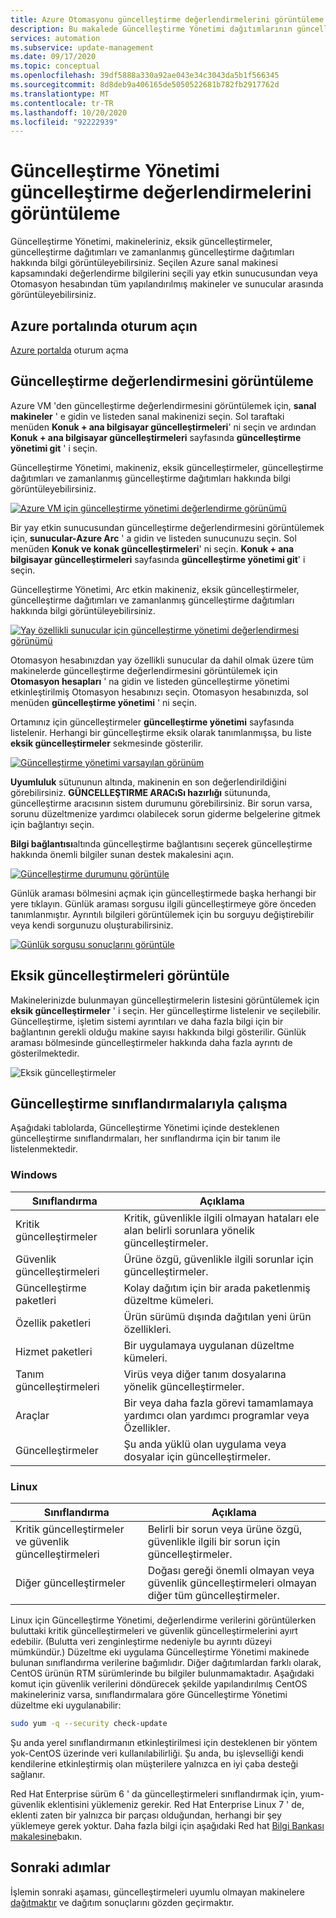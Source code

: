 ```yaml
---
title: Azure Otomasyonu güncelleştirme değerlendirmelerini görüntüleme
description: Bu makalede Güncelleştirme Yönetimi dağıtımlarının güncelleştirme değerlendirmelerinin nasıl görüntüleneceği açıklanır.
services: automation
ms.subservice: update-management
ms.date: 09/17/2020
ms.topic: conceptual
ms.openlocfilehash: 39df5888a330a92ae043e34c3043da5b1f566345
ms.sourcegitcommit: 8d8deb9a406165de5050522681b782fb2917762d
ms.translationtype: MT
ms.contentlocale: tr-TR
ms.lasthandoff: 10/20/2020
ms.locfileid: "92222939"
---
```

# <a name="view-update-assessments-in-update-management"></a>Güncelleştirme Yönetimi güncelleştirme değerlendirmelerini görüntüleme

Güncelleştirme Yönetimi, makineleriniz, eksik güncelleştirmeler, güncelleştirme dağıtımları ve zamanlanmış güncelleştirme dağıtımları hakkında bilgi görüntüleyebilirsiniz. Seçilen Azure sanal makinesi kapsamındaki değerlendirme bilgilerini seçili yay etkin sunucusundan veya Otomasyon hesabından tüm yapılandırılmış makineler ve sunucular arasında görüntüleyebilirsiniz.

## <a name="sign-in-to-the-azure-portal"></a>Azure portalında oturum açın

[Azure portalda](https://portal.azure.com) oturum açma

## <a name="view-update-assessment"></a>Güncelleştirme değerlendirmesini görüntüleme

Azure VM 'den güncelleştirme değerlendirmesini görüntülemek için, **sanal makineler** ' e gidin ve listeden sanal makinenizi seçin. Sol taraftaki menüden **Konuk + ana bilgisayar güncelleştirmeleri**' ni seçin ve ardından **Konuk + ana bilgisayar güncelleştirmeleri** sayfasında **güncelleştirme yönetimi git** ' i seçin.

Güncelleştirme Yönetimi, makineniz, eksik güncelleştirmeler, güncelleştirme dağıtımları ve zamanlanmış güncelleştirme dağıtımları hakkında bilgi görüntüleyebilirsiniz.

[![Azure VM için güncelleştirme yönetimi değerlendirme görünümü](./media/view-update-assessments/update-assessment-azure-vm.png)](./media/view-update-assessments/update-assessment-azure-vm-expanded.png#lightbox)

Bir yay etkin sunucusundan güncelleştirme değerlendirmesini görüntülemek için, **sunucular-Azure Arc** ' a gidin ve listeden sunucunuzu seçin. Sol menüden **Konuk ve konak güncelleştirmeleri**' ni seçin. **Konuk + ana bilgisayar güncelleştirmeleri** sayfasında **güncelleştirme yönetimi git**' i seçin.

Güncelleştirme Yönetimi, Arc etkin makineniz, eksik güncelleştirmeler, güncelleştirme dağıtımları ve zamanlanmış güncelleştirme dağıtımları hakkında bilgi görüntüleyebilirsiniz.

[![Yay özellikli sunucular için güncelleştirme yönetimi değerlendirmesi görünümü](./media/view-update-assessments/update-assessment-arc-server.png)](./media/view-update-assessments/update-assessment-arc-server-expanded.png#lightbox)

Otomasyon hesabınızdan yay özellikli sunucular da dahil olmak üzere tüm makinelerde güncelleştirme değerlendirmesini görüntülemek için **Otomasyon hesapları** ' na gidin ve listeden güncelleştirme yönetimi etkinleştirilmiş Otomasyon hesabınızı seçin. Otomasyon hesabınızda, sol menüden **güncelleştirme yönetimi** ' ni seçin.

Ortamınız için güncelleştirmeler **güncelleştirme yönetimi** sayfasında listelenir. Herhangi bir güncelleştirme eksik olarak tanımlanmışsa, bu liste **eksik güncelleştirmeler** sekmesinde gösterilir.

[![Güncelleştirme yönetimi varsayılan görünüm](./media/overview/update-management-view.png)](./media/overview/update-management-view-expanded.png#lightbox)

**Uyumluluk** sütununun altında, makinenin en son değerlendirildiğini görebilirsiniz. **GÜNCELLEŞTIRME ARACıSı hazırlığı** sütununda, güncelleştirme aracısının sistem durumunu görebilirsiniz. Bir sorun varsa, sorunu düzeltmenize yardımcı olabilecek sorun giderme belgelerine gitmek için bağlantıyı seçin.

**Bilgi bağlantısı**altında güncelleştirme bağlantısını seçerek güncelleştirme hakkında önemli bilgiler sunan destek makalesini açın.

[![Güncelleştirme durumunu görüntüle](./media/view-update-assessments/missing-updates.png)](./media/view-update-assessments/missing-updates-expanded.png#lightbox)

Günlük araması bölmesini açmak için güncelleştirmede başka herhangi bir yere tıklayın. Günlük araması sorgusu ilgili güncelleştirmeye göre önceden tanımlanmıştır. Ayrıntılı bilgileri görüntülemek için bu sorguyu değiştirebilir veya kendi sorgunuzu oluşturabilirsiniz.

[![Günlük sorgusu sonuçlarını görüntüle](./media/view-update-assessments/logsearch-results.png)](./media/view-update-assessments/logsearch-results-expanded.png#lightbox)

## <a name="view-missing-updates"></a>Eksik güncelleştirmeleri görüntüle

Makinelerinizde bulunmayan güncelleştirmelerin listesini görüntülemek için **eksik güncelleştirmeler** ' i seçin. Her güncelleştirme listelenir ve seçilebilir. Güncelleştirme, işletim sistemi ayrıntıları ve daha fazla bilgi için bir bağlantının gerekli olduğu makine sayısı hakkında bilgi gösterilir. Günlük araması bölmesinde güncelleştirmeler hakkında daha fazla ayrıntı de gösterilmektedir.

![Eksik güncelleştirmeler](./media/view-update-assessments/automation-view-update-assessments-missing-updates.png)

## <a name="work-with-update-classifications"></a>Güncelleştirme sınıflandırmalarıyla çalışma

Aşağıdaki tablolarda, Güncelleştirme Yönetimi içinde desteklenen güncelleştirme sınıflandırmaları, her sınıflandırma için bir tanım ile listelenmektedir.

### <a name="windows"></a>Windows

|Sınıflandırma  |Açıklama  |
|---------|---------|
|Kritik güncelleştirmeler     | Kritik, güvenlikle ilgili olmayan hataları ele alan belirli sorunlara yönelik güncelleştirmeler.        |
|Güvenlik güncelleştirmeleri     | Ürüne özgü, güvenlikle ilgili sorunlar için güncelleştirmeler.        |
|Güncelleştirme paketleri     | Kolay dağıtım için bir arada paketlenmiş düzeltme kümeleri.        |
|Özellik paketleri     | Ürün sürümü dışında dağıtılan yeni ürün özellikleri.        |
|Hizmet paketleri     | Bir uygulamaya uygulanan düzeltme kümeleri.        |
|Tanım güncelleştirmeleri     | Virüs veya diğer tanım dosyalarına yönelik güncelleştirmeler.        |
|Araçlar     | Bir veya daha fazla görevi tamamlamaya yardımcı olan yardımcı programlar veya Özellikler.        |
|Güncelleştirmeler     | Şu anda yüklü olan uygulama veya dosyalar için güncelleştirmeler.        |

### <a name="linux"></a>Linux

|Sınıflandırma  |Açıklama  |
|---------|---------|
|Kritik güncelleştirmeler ve güvenlik güncelleştirmeleri     | Belirli bir sorun veya ürüne özgü, güvenlikle ilgili bir sorun için güncelleştirmeler.         |
|Diğer güncelleştirmeler     | Doğası gereği önemli olmayan veya güvenlik güncelleştirmeleri olmayan diğer tüm güncelleştirmeler.        |

Linux için Güncelleştirme Yönetimi, değerlendirme verilerini görüntülerken buluttaki kritik güncelleştirmeleri ve güvenlik güncelleştirmelerini ayırt edebilir. (Bulutta veri zenginleştirme nedeniyle bu ayrıntı düzeyi mümkündür.) Düzeltme eki uygulama Güncelleştirme Yönetimi makinede bulunan sınıflandırma verilerine bağımlıdır. Diğer dağıtımlardan farklı olarak, CentOS ürünün RTM sürümlerinde bu bilgiler bulunmamaktadır. Aşağıdaki komut için güvenlik verilerini döndürecek şekilde yapılandırılmış CentOS makineleriniz varsa, sınıflandırmalara göre Güncelleştirme Yönetimi düzeltme eki uygulanabilir:

```bash
sudo yum -q --security check-update
```

Şu anda yerel sınıflandırmanın etkinleştirilmesi için desteklenen bir yöntem yok-CentOS üzerinde veri kullanılabilirliği. Şu anda, bu işlevselliği kendi kendilerine etkinleştirmiş olan müşterilere yalnızca en iyi çaba desteği sağlanır.

Red Hat Enterprise sürüm 6 ' da güncelleştirmeleri sınıflandırmak için, yıum-güvenlik eklentisini yüklemeniz gerekir. Red Hat Enterprise Linux 7 ' de, eklenti zaten bir yalnızca bir parçası olduğundan, herhangi bir şey yüklemeye gerek yoktur. Daha fazla bilgi için aşağıdaki Red hat [Bilgi Bankası makalesine](https://access.redhat.com/solutions/10021)bakın.

## <a name="next-steps"></a>Sonraki adımlar

İşlemin sonraki aşaması, güncelleştirmeleri uyumlu olmayan makinelere [dağıtmaktır](deploy-updates.md) ve dağıtım sonuçlarını gözden geçirmaktır.
